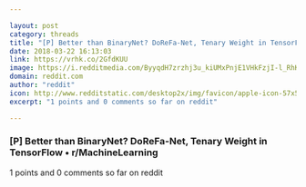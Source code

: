 ```yaml
---

layout: post
category: threads
title: "[P] Better than BinaryNet? DoReFa-Net, Tenary Weight in TensorFlow"
date: 2018-03-22 16:13:03
link: https://vrhk.co/2GfdKUU
image: https://i.redditmedia.com/ByyqdH7zrzhj3u_kiUMxPnjE1VHkFzjI-l_RhKqIbwc.jpg?w=320&s=2b9938c41925f0c3825f94c22f761f53
domain: reddit.com
author: "reddit"
icon: http://www.redditstatic.com/desktop2x/img/favicon/apple-icon-57x57.png
excerpt: "1 points and 0 comments so far on reddit"

---
```


### [P] Better than BinaryNet? DoReFa-Net, Tenary Weight in TensorFlow • r/MachineLearning

1 points and 0 comments so far on reddit